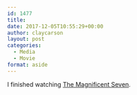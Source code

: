 ```yaml
---
id: 1477
title: 
date: 2017-12-05T10:55:29+00:00
author: claycarson
layout: post
categories: 
  - Media
  - Movie
format: aside
---
```

I finished watching [The Magnificent Seven](https://trailers.apple.com/trailers/sony_pictures/themagnificentseven/).